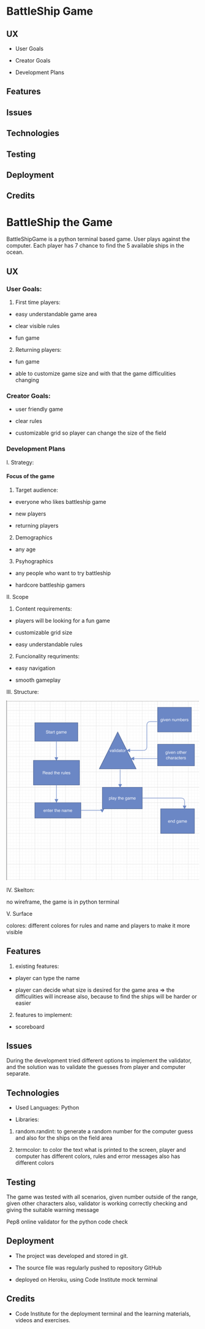 # BattleShip Game

## UX

- User Goals

- Creator Goals

- Development Plans

## Features

## Issues

## Technologies

## Testing

## Deployment

## Credits

# BattleShip the Game

BattleShipGame is a python terminal based game. User plays against the computer. Each player has 7 chance to find the 5 available ships in the ocean.

## UX

### User Goals:

1. First time players:

- easy understandable game area

- clear visible rules

- fun game

2. Returning players:

- fun game

- able to customize game size and with that the game difficulities changing

### Creator Goals:

- user friendly game

- clear rules

- customizable grid so player can change the size of the field

### Development Plans

I. Strategy:

#### Focus of the game

1. Target audience:

- everyone who likes battleship game

- new players

- returning players

2. Demographics

- any age

3. Psyhographics

- any people who want to try battleship

- hardcore battleship gamers

II. Scope

1. Content requirements:

- players will be looking for a fun game

- customizable grid size

- easy understandable rules

2. Funcionality requriments:

- easy navigation

- smooth gameplay

III. Structure:

![diagram](assets/battleshipdg.png)

IV. Skelton:

no wireframe, the game is in python terminal

V. Surface

colores: different colores for rules and name and players to make it more visible

## Features

1. existing features:

- player can type the name

- player can decide what size is desired for the game area => the difficulities will increase also, because to find the ships will be harder or easier

2. features to implement:

- scoreboard 

## Issues

During the development tried different options to implement the validator, and the solution was to validate the guesses from player and computer separate.

## Technologies

- Used Languages: Python

- Libraries: 
1. random.randint: to generate a random number for the computer guess and also for the ships on the field area

2. termcolor: to color the text what is printed to the screen, player and computer has different colors, rules and error messages also has different colors

## Testing

The game was tested with all scenarios, given number outside of the range, given other characters also, validator is working correctly checking and giving the suitable warning message

Pep8 online validator for the python code check

## Deployment

- The project was developed and stored in git.

- The source file was regularly pushed to repository GitHub 

- deployed on Heroku, using Code Institute mock terminal

## Credits

- Code Institute for the deployment terminal and the learning materials, videos and exercises.




